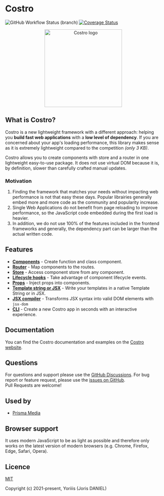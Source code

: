 # Costro

![GitHub Workflow Status (branch)](https://img.shields.io/github/actions/workflow/status/costrojs/costro/build.yml?branch=main&style=for-the-badge) [![Coverage Status](https://img.shields.io/coveralls/github/costrojs/costro?style=for-the-badge)](https://coveralls.io/github/costrojs/costro?branch=main)

<p align="center">
    <a href="https://costro.js.org" title="Costro">
        <img src="https://yoriiis.github.io/cdn/static/costro/costro-1280.png" alt="Costro logo" width="250" />
    </a>
</p>

## What is Costro?

Costro is a new lightweight framework with a different approach: helping you **build fast web applications** with a **low level of dependency**. If you are concerned about your app's loading performance, this library makes sense as it is extremely lightweight compared to the competition _(only 3 KB)_.

Costro allows you to create components with store and a router in one lightweight easy-to-use package. It does not use virtual DOM because it is, by definition, slower than carefully crafted manual updates.

### Motivation

1. Finding the framework that matches your needs without impacting web performance is not that easy these days. Popular librairies generally embed more and more code as the community and popularity increase.
2. Single Web Applications do not benefit from page reloading to improve performance, so the JavaScript code embedded during the first load is heavier.
3. In addition, we do not use 100% of the features included in the frontend frameworks and generally, the dependency part can be larger than the actual written code.

## Features

- [**Components**](https://costro.js.org/docs/component) - Create function and class component.
- [**Router**](https://costro.js.org/docs/router) - Map components to the routes.
- [**Store**](https://costro.js.org/docs/store) - Access component store from any component.
- [**Lifecycle hooks**](https://costro.js.org/docs/component#lifecycle-hooks) - Take advantage of component lifecycle events.
- [**Props**](https://costro.js.org/docs/component#props) - Inject props into components.
- [**Template string or JSX**](https://costro.js.org/docs/template-syntax) - Write your templates in a native Template String or in JSX.
- [**JSX compiler**](https://costro.js.org/docs/template-syntax#jsx-) - Transforms JSX syntax into valid DOM elements with `jsx-dom`
- [**CLI**](https://costro.js.org/cli) - Create a new Costro app in seconds with an interactive experience.

## Documentation

You can find the Costro documentation and examples on the [Costro website](https://costro.js.org).

## Questions

For questions and support please use the [GitHub Discussions](https://github.com/costrojs/costro/discussions). For bug report or feature request, please use the [issues on GitHub](https://github.com/costrojs/costro/issues).<br />Pull Requests are welcome!

## Used by

- [Prisma Media](https://www.prismamedia.com)

## Browser support

It uses modern JavaScript to be as light as possible and therefore only works on the latest version of modern browsers (e.g. Chrome, Firefox, Edge, Safari, Opera).

## Licence

[MIT](https://opensource.org/licenses/MIT)

Copyright (c) 2021-present, Yoriiis (Joris DANIEL)
